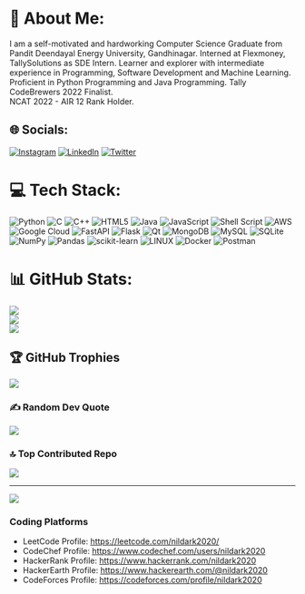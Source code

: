 # 💫 About Me:
I am a self-motivated and hardworking Computer Science Graduate from Pandit Deendayal Energy University, Gandhinagar. Interned at Flexmoney, TallySolutions as SDE Intern. Learner and explorer with intermediate experience in Programming, Software Development and Machine Learning. Proficient in Python Programming and Java Programming. Tally CodeBrewers 2022 Finalist.<br>NCAT 2022 - AIR 12 Rank Holder.


## 🌐 Socials:
[![Instagram](https://img.shields.io/badge/Instagram-%23E4405F.svg?logo=Instagram&logoColor=white)](https://instagram.com/nilaypatel_2402) [![LinkedIn](https://img.shields.io/badge/LinkedIn-%230077B5.svg?logo=linkedin&logoColor=white)](https://linkedin.com/in/nilaykumar-patel) [![Twitter](https://img.shields.io/badge/Twitter-%231DA1F2.svg?logo=Twitter&logoColor=white)](https://twitter.com/nildarrk) 

# 💻 Tech Stack:
![Python](https://img.shields.io/badge/python-3670A0?style=for-the-badge&logo=python&logoColor=ffdd54) ![C](https://img.shields.io/badge/c-%2300599C.svg?style=for-the-badge&logo=c&logoColor=white) ![C++](https://img.shields.io/badge/c++-%2300599C.svg?style=for-the-badge&logo=c%2B%2B&logoColor=white) ![HTML5](https://img.shields.io/badge/html5-%23E34F26.svg?style=for-the-badge&logo=html5&logoColor=white) ![Java](https://img.shields.io/badge/java-%23ED8B00.svg?style=for-the-badge&logo=java&logoColor=white) ![JavaScript](https://img.shields.io/badge/javascript-%23323330.svg?style=for-the-badge&logo=javascript&logoColor=%23F7DF1E) ![Shell Script](https://img.shields.io/badge/shell_script-%23121011.svg?style=for-the-badge&logo=gnu-bash&logoColor=white) ![AWS](https://img.shields.io/badge/AWS-%23FF9900.svg?style=for-the-badge&logo=amazon-aws&logoColor=white) ![Google Cloud](https://img.shields.io/badge/Google%20Cloud-%234285F4.svg?style=for-the-badge&logo=google-cloud&logoColor=white) ![FastAPI](https://img.shields.io/badge/FastAPI-005571?style=for-the-badge&logo=fastapi) ![Flask](https://img.shields.io/badge/flask-%23000.svg?style=for-the-badge&logo=flask&logoColor=white) ![Qt](https://img.shields.io/badge/Qt-%23217346.svg?style=for-the-badge&logo=Qt&logoColor=white) ![MongoDB](https://img.shields.io/badge/MongoDB-%234ea94b.svg?style=for-the-badge&logo=mongodb&logoColor=white) ![MySQL](https://img.shields.io/badge/mysql-%2300f.svg?style=for-the-badge&logo=mysql&logoColor=white) ![SQLite](https://img.shields.io/badge/sqlite-%2307405e.svg?style=for-the-badge&logo=sqlite&logoColor=white) ![NumPy](https://img.shields.io/badge/numpy-%23013243.svg?style=for-the-badge&logo=numpy&logoColor=white) ![Pandas](https://img.shields.io/badge/pandas-%23150458.svg?style=for-the-badge&logo=pandas&logoColor=white) ![scikit-learn](https://img.shields.io/badge/scikit--learn-%23F7931E.svg?style=for-the-badge&logo=scikit-learn&logoColor=white) ![LINUX](https://img.shields.io/badge/Linux-FCC624?style=for-the-badge&logo=linux&logoColor=black) ![Docker](https://img.shields.io/badge/docker-%230db7ed.svg?style=for-the-badge&logo=docker&logoColor=white) ![Postman](https://img.shields.io/badge/Postman-FF6C37?style=for-the-badge&logo=postman&logoColor=white)
# 📊 GitHub Stats:
![](https://github-readme-stats.vercel.app/api?username=NILDARK&theme=dark&hide_border=false&include_all_commits=true&count_private=true)<br/>
![](https://github-readme-streak-stats.herokuapp.com/?user=NILDARK&theme=dark&hide_border=false)<br/>
![](https://github-readme-stats.vercel.app/api/top-langs/?username=NILDARK&theme=dark&hide_border=false&include_all_commits=true&count_private=true&layout=compact)

## 🏆 GitHub Trophies
![](https://github-profile-trophy.vercel.app/?username=NILDARK&theme=onedark&no-frame=false&no-bg=false&margin-w=4)

### ✍️ Random Dev Quote
![](https://quotes-github-readme.vercel.app/api?type=vetical&theme=dark)

### 🔝 Top Contributed Repo
![](https://github-contributor-stats.vercel.app/api?username=NILDARK&limit=5&theme=matrix&combine_all_yearly_contributions=true)

---
[![](https://visitcount.itsvg.in/api?id=NILDARK&icon=0&color=0)](https://visitcount.itsvg.in)

### Coding Platforms
* LeetCode Profile: https://leetcode.com/nildark2020/
* CodeChef Profile: https://www.codechef.com/users/nildark2020  
* HackerRank Profile: https://www.hackerrank.com/nildark2020  
* HackerEarth Profile: https://www.hackerearth.com/@nildark2020  
* CodeForces Profile: https://codeforces.com/profile/nildark2020  
  
